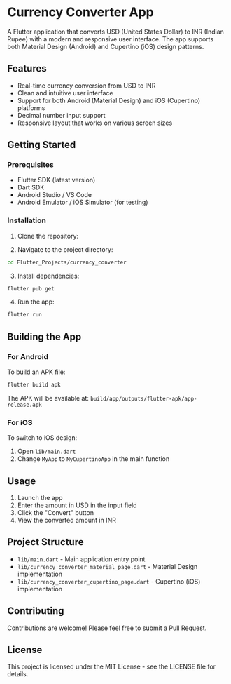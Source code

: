# Currency Converter App

A Flutter application that converts USD (United States Dollar) to INR (Indian Rupee) with a modern and responsive user interface. The app supports both Material Design (Android) and Cupertino (iOS) design patterns.

## Features

- Real-time currency conversion from USD to INR
- Clean and intuitive user interface
- Support for both Android (Material Design) and iOS (Cupertino) platforms
- Decimal number input support
- Responsive layout that works on various screen sizes


## Getting Started

### Prerequisites

- Flutter SDK (latest version)
- Dart SDK
- Android Studio / VS Code
- Android Emulator / iOS Simulator (for testing)

### Installation

1. Clone the repository:

2. Navigate to the project directory:
```bash
cd Flutter_Projects/currency_converter
```

3. Install dependencies:
```bash
flutter pub get
```

4. Run the app:
```bash
flutter run
```

## Building the App

### For Android
To build an APK file:
```bash
flutter build apk
```
The APK will be available at: `build/app/outputs/flutter-apk/app-release.apk`

### For iOS
To switch to iOS design:
1. Open `lib/main.dart`
2. Change `MyApp` to `MyCupertinoApp` in the main function

## Usage

1. Launch the app
2. Enter the amount in USD in the input field
3. Click the "Convert" button
4. View the converted amount in INR

## Project Structure

- `lib/main.dart` - Main application entry point
- `lib/currency_converter_material_page.dart` - Material Design implementation
- `lib/currency_converter_cupertino_page.dart` - Cupertino (iOS) implementation

## Contributing

Contributions are welcome! Please feel free to submit a Pull Request.

## License

This project is licensed under the MIT License - see the LICENSE file for details.

